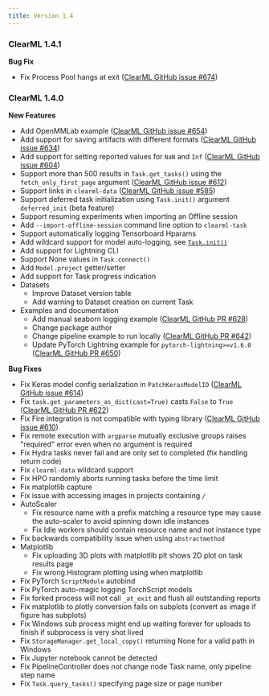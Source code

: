 ```yaml
---
title: Version 1.4
---
```


### ClearML 1.4.1 

**Bug Fix**
* Fix Process Pool hangs at exit ([ClearML GitHub issue #674](https://github.com/clearml/clearml/issues/674))

### ClearML 1.4.0

**New Features**
* Add OpenMMLab example ([ClearML GitHub issue #654](https://github.com/clearml/clearml/issues/654))
* Add support for saving artifacts with different formats ([ClearML GitHub issue #634](https://github.com/clearml/clearml/issues/634))
* Add support for setting reported values for `NaN` and `Inf` ([ClearML GitHub issue #604](https://github.com/clearml/clearml/issues/604))
* Support more than 500 results in `Task.get_tasks()` using the `fetch_only_first_page` argument ([ClearML GitHub issue #612](https://github.com/clearml/clearml/issues/612))
* Support links in `clearml-data` ([ClearML GitHub issue #585](https://github.com/clearml/clearml/issues/585))
* Support deferred task initialization using `Task.init()` argument `deferred_init` (beta feature)
* Support resuming experiments when importing an Offline session
* Add `--import-offline-session` command line option to `clearml-task`
* Support automatically logging Tensorboard Hparams
* Add wildcard support for model auto-logging, see [`Task.init()`](../../../references/sdk/task.md#taskinit)
* Add support for Lightning CLI
* Support None values in `Task.connect()`
* Add `Model.project` getter/setter
* Add support for Task progress indication
* Datasets
    * Improve Dataset version table
    * Add warning to Dataset creation on current Task
* Examples and documentation
    * Add manual seaborn logging example ([ClearML GitHub PR #628](https://github.com/clearml/clearml/pull/628))
    * Change package author
    * Change pipeline example to run locally ([ClearML GitHub PR #642](https://github.com/clearml/clearml/pull/642))
    * Update PyTorch Lightning example for `pytorch-lightning>=v1.6.0` ([ClearML GitHub PR #650](https://github.com/clearml/clearml/pull/650))

**Bug Fixes**
* Fix Keras model config serialization in `PatchKerasModelIO` ([ClearML GitHub issue #614](https://github.com/clearml/clearml/issues/614))
* Fix `task.get_parameters_as_dict(cast=True)` casts `False` to `True` ([ClearML GitHub PR #622](https://github.com/clearml/clearml/pull/622))
* Fix Fire integration is not compatible with typing library ([ClearML GitHub issue #610](https://github.com/clearml/clearml/issues/610))
* Fix remote execution with `argparse` mutually exclusive groups raises "required" error even when no argument is required
* Fix Hydra tasks never fail and are only set to completed (fix handling return code)
* Fix `clearml-data` wildcard support
* Fix HPO randomly aborts running tasks before the time limit
* Fix matplotlib capture
* Fix issue with accessing images in projects containing `/`
* AutoScaler
    * Fix resource name with a prefix matching a resource type may cause the auto-scaler to avoid spinning down idle instances
    * Fix Idle workers should contain resource name and not instance type
* Fix backwards compatibility issue when using `abstractmethod`
* Matplotlib
    * Fix uploading 3D plots with matplotlib plt shows 2D plot on task results page 
    * Fix wrong Histogram plotting using when matplotlib
* Fix PyTorch `ScriptModule` autobind
* Fix PyTorch auto-magic logging TorchScript models
* Fix forked process will not call `_at_exit` and flush all outstanding reports
* Fix matplotlib to plotly conversion fails on subplots (convert as image if figure has subplots)
* Fix Windows sub process might end up waiting forever for uploads to finish if subprocess is very shot lived
* Fix `StorageManager.get_local_copy()` returning None for a valid path in Windows
* Fix Jupyter notebook cannot be detected
* Fix PipelineController does not change node Task name, only pipeline step name
* Fix `Task.query_tasks()` specifying page size or page number
